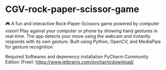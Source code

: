 # CGV-rock-paper-scissor-game
🎮 A fun and interactive Rock-Paper-Scissors game powered by computer vision! Play against your computer or phone by showing hand gestures in real-time. The app detects your move using the webcam and instantly responds with its own gesture. Built using Python, OpenCV, and MediaPipe for gesture recognition

Required Softwares and depenency installation
PyCharm Community Edition (Free):
https://www.jetbrains.com/pycharm/download/
